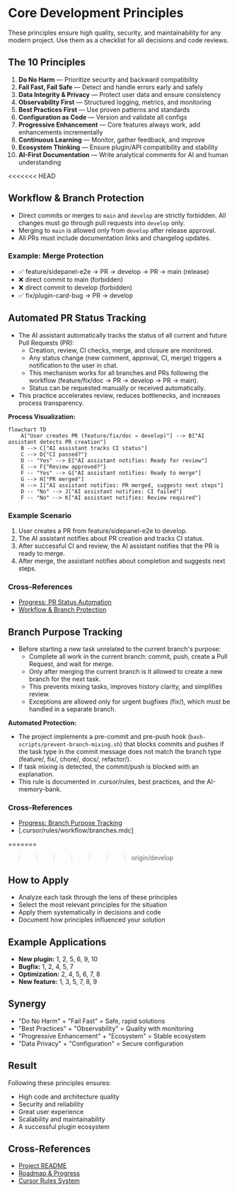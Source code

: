 # Core Development Principles

These principles ensure high quality, security, and maintainability for any modern project. Use them as a checklist for all decisions and code reviews.

## The 10 Principles
1. **Do No Harm** — Prioritize security and backward compatibility
2. **Fail Fast, Fail Safe** — Detect and handle errors early and safely
3. **Data Integrity & Privacy** — Protect user data and ensure consistency
4. **Observability First** — Structured logging, metrics, and monitoring
5. **Best Practices First** — Use proven patterns and standards
6. **Configuration as Code** — Version and validate all configs
7. **Progressive Enhancement** — Core features always work, add enhancements incrementally
8. **Continuous Learning** — Monitor, gather feedback, and improve
9. **Ecosystem Thinking** — Ensure plugin/API compatibility and stability
10. **AI-First Documentation** — Write analytical comments for AI and human understanding

<<<<<<< HEAD
## Workflow & Branch Protection
- Direct commits or merges to `main` and `develop` are strictly forbidden. All changes must go through pull requests into `develop` only.
- Merging to `main` is allowed only from `develop` after release approval.
- All PRs must include documentation links and changelog updates.

### Example: Merge Protection
- ✅ feature/sidepanel-e2e → PR → develop → PR → main (release)
- ❌ direct commit to main (forbidden)
- ❌ direct commit to develop (forbidden)
- ✅ fix/plugin-card-bug → PR → develop

## Automated PR Status Tracking
- The AI assistant automatically tracks the status of all current and future Pull Requests (PR):
  - Creation, review, CI checks, merge, and closure are monitored.
  - Any status change (new comment, approval, CI, merge) triggers a notification to the user in chat.
  - This mechanism works for all branches and PRs following the workflow (feature/fix/doc → PR → develop → PR → main).
  - Status can be requested manually or received automatically.
- This practice accelerates review, reduces bottlenecks, and increases process transparency.

**Process Visualization:**
```mermaid
flowchart TD
    A["User creates PR (feature/fix/doc → develop)"] --> B["AI assistant detects PR creation"]
    B --> C["AI assistant tracks CI status"]
    C --> D{"CI passed?"}
    D -- "Yes" --> E["AI assistant notifies: Ready for review"]
    E --> F{"Review approved?"}
    F -- "Yes" --> G["AI assistant notifies: Ready to merge"]
    G --> H["PR merged"]
    H --> I["AI assistant notifies: PR merged, suggests next steps"]
    D -- "No" --> J["AI assistant notifies: CI failed"]
    F -- "No" --> K["AI assistant notifies: Review required"]
```

### Example Scenario
1. User creates a PR from feature/sidepanel-e2e to develop.
2. The AI assistant notifies about PR creation and tracks CI status.
3. After successful CI and review, the AI assistant notifies that the PR is ready to merge.
4. After merge, the assistant notifies about completion and suggests next steps.

### Cross-References
- [Progress: PR Status Automation](../../memory-bank/progress.md#автоматизация-отслеживание-статуса-pull-request)
- [Workflow & Branch Protection](#workflow--branch-protection)

## Branch Purpose Tracking
- Before starting a new task unrelated to the current branch's purpose:
  - Complete all work in the current branch: commit, push, create a Pull Request, and wait for merge.
  - Only after merging the current branch is it allowed to create a new branch for the next task.
  - This prevents mixing tasks, improves history clarity, and simplifies review.
  - Exceptions are allowed only for urgent bugfixes (fix/), which must be handled in a separate branch.

**Automated Protection:**
- The project implements a pre-commit and pre-push hook (`bash-scripts/prevent-branch-mixing.sh`) that blocks commits and pushes if the task type in the commit message does not match the branch type (feature/, fix/, chore/, docs/, refactor/).
- If task mixing is detected, the commit/push is blocked with an explanation.
- This rule is documented in .cursor/rules, best practices, and the AI-memory-bank.

### Cross-References
- [Progress: Branch Purpose Tracking](../../memory-bank/progress.md#правило-отслеживание-смысла-ветки-и-завершение-задач)
- [.cursor/rules/workflow/branches.mdc]

=======
>>>>>>> origin/develop
## How to Apply
- Analyze each task through the lens of these principles
- Select the most relevant principles for the situation
- Apply them systematically in decisions and code
- Document how principles influenced your solution

## Example Applications
- **New plugin:** 1, 2, 5, 6, 9, 10
- **Bugfix:** 1, 2, 4, 5, 7
- **Optimization:** 2, 4, 5, 6, 7, 8
- **New feature:** 1, 3, 5, 7, 8, 9

## Synergy
- "Do No Harm" + "Fail Fast" = Safe, rapid solutions
- "Best Practices" + "Observability" = Quality with monitoring
- "Progressive Enhancement" + "Ecosystem" = Stable ecosystem
- "Data Privacy" + "Configuration" = Secure configuration

## Result
Following these principles ensures:
- High code and architecture quality
- Security and reliability
- Great user experience
- Scalability and maintainability
- A successful plugin ecosystem

## Cross-References
- [Project README](../../README.md)
- [Roadmap & Progress](../../memory-bank/progress.md)
- [Cursor Rules System](../cursor-rules-system.md) 